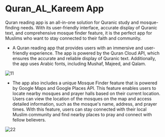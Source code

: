 # Quran_AL_Kareem App

Quran reading app is an all-in-one solution for Quranic study and mosque-finding needs. With its user-friendly interface, accurate display of Quranic text, and comprehensive mosque finder feature, it is the perfect app for Muslims who want to stay connected to their faith and community.

* A Quran reading app that provides users with an immersive and user-friendly experience. The app is powered by the Quran Cloud API, which ensures the accurate and reliable display of Quranic text. Additionally, the app uses Arabic fonts, including Mushaf, Majeed, and Qalam.

![11](https://user-images.githubusercontent.com/96326069/231348506-7531e8ae-11b6-444f-bd87-91e7cf3e9430.png)


* The app also includes a unique Mosque Finder feature that is powered by Google Maps and Google Places API. This feature enables users to locate nearby mosques and prayer halls based on their current location. Users can view the location of the mosques on the map and access detailed information, such as the mosque's name, address, and prayer times. With this feature, users can stay connected with their local Muslim community and find nearby places to pray and connect with fellow believers.

![22](https://user-images.githubusercontent.com/96326069/231348594-ea49f8ba-eba1-4173-ab26-9e334edf6226.png)
